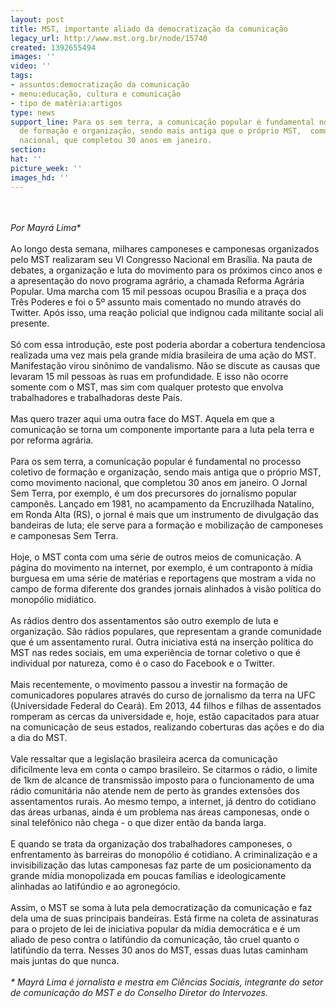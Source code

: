```yaml
---
layout: post
title: MST, importante aliado da democratização da comunicação
legacy_url: http://www.mst.org.br/node/15740
created: 1392655494
images: ''
video: ''
tags:
- assuntos:democratização da comunicação
- menu:educação, cultura e comunicação
- tipo de matéria:artigos
type: news
support_line: Para os sem terra, a comunicação popular é fundamental no processo  coletivo
  de formação e organização, sendo mais antiga que o próprio MST,  como movimento
  nacional, que completou 30 anos em janeiro.
section: 
hat: ''
picture_week: ''
images_hd: ''
---
```

<p><br><br><em>Por Mayrá Lima*</em><br><br>Ao longo desta semana, milhares camponeses e camponesas organizados pelo MST realizaram seu VI Congresso Nacional em Brasília. Na pauta de debates, a organização e luta do movimento para os próximos cinco anos e a apresentação do novo programa agrário, a chamada Reforma Agrária Popular. Uma marcha com 15 mil pessoas ocupou Brasília e a praça dos Três Poderes e foi o 5º assunto mais comentado no mundo através do Twitter. Após isso, uma reação policial que indignou cada militante social ali presente.<br><br>Só com essa introdução, este post poderia abordar a cobertura tendenciosa realizada uma vez mais pela grande mídia brasileira de uma ação do MST. Manifestação virou sinônimo de vandalismo. Não se discute as causas que levaram 15 mil pessoas às ruas em profundidade. E isso não ocorre somente com o MST, mas sim com qualquer protesto que envolva trabalhadores e trabalhadoras deste País.<br><br>Mas quero trazer aqui uma outra face do MST. Aquela em que a comunicação se torna um componente importante para a luta pela terra e por reforma agrária.<br><br>Para os sem terra, a comunicação popular é fundamental no processo coletivo de formação e organização, sendo mais antiga que o próprio MST, como movimento nacional, que completou 30 anos em janeiro. O Jornal Sem Terra, por exemplo, é um dos precursores do jornalismo popular camponês. Lançado em 1981, no acampamento da Encruzilhada Natalino, em Ronda Alta (RS), o jornal é mais que um instrumento de divulgação das bandeiras de luta; ele serve para a formação e mobilização de camponeses e camponesas Sem Terra.<br><br>Hoje, o MST conta com uma série de outros meios de comunicação. A página do movimento na internet, por exemplo, é um contraponto à mídia burguesa em uma série de matérias e reportagens que mostram a vida no campo de forma diferente dos grandes jornais alinhados à visão política do monopólio midiático.<br><br>As rádios dentro dos assentamentos são outro exemplo de luta e organização. São rádios populares, que representam a grande comunidade que é um assentamento rural. Outra iniciativa está na inserção política do MST nas redes sociais, em uma experiência de tornar coletivo o que é individual por natureza, como é o caso do Facebook e o Twitter.<br><br>Mais recentemente, o movimento passou a investir na formação de comunicadores populares através do curso de jornalismo da terra na UFC (Universidade Federal do Ceará). Em 2013, 44 filhos e filhas de assentados romperam as cercas da universidade e, hoje, estão capacitados para atuar na comunicação de seus estados, realizando coberturas das ações e do dia a dia do MST.<br><br>Vale ressaltar que a legislação brasileira acerca da comunicação dificilmente leva em conta o campo brasileiro. Se citarmos o rádio, o limite de 1km de alcance de transmissão imposto para o funcionamento de uma rádio comunitária não atende nem de perto às grandes extensões dos assentamentos rurais. Ao mesmo tempo, a internet, já dentro do cotidiano das áreas urbanas, ainda é um problema nas áreas camponesas, onde o sinal telefônico não chega - o que dizer então da banda larga.<br><br>E quando se trata da organização dos trabalhadores camponeses, o enfrentamento às barreiras do monopólio é cotidiano. A criminalização e a invisibilização das lutas camponesas faz parte de um posicionamento da grande mídia monopolizada em poucas famílias e ideologicamente alinhadas ao latifúndio e ao agronegócio.<br><br>Assim, o MST se soma à luta pela democratização da comunicação e faz dela uma de suas principais bandeiras. Está firme na coleta de assinaturas para o projeto de lei de iniciativa popular da mídia democrática e é um aliado de peso contra o latifúndio da comunicação, tão cruel quanto o latifúndio da terra. Nesses 30 anos do MST, essas duas lutas caminham mais juntas do que nunca.<br><br><em>* Mayrá Lima é jornalista e mestra em Ciências Sociais, integrante do setor de comunicação do MST e do Conselho Diretor do Intervozes.</em></p><p>&nbsp;</p>
